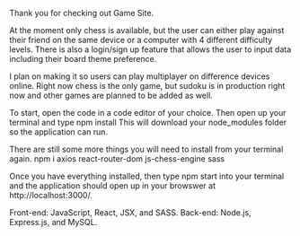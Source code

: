 Thank you for checking out Game Site.

<!-- Features -->

At the moment only chess is available, but the user can either play against their friend on the same device or a computer with 4 different difficulty levels.
There is also a login/sign up feature that allows the user to input data including their board theme preference.

<!-- Planned Features -->

I plan on making it so users can play multiplayer on difference devices online. Right now chess is the only game, but sudoku is in production right now and other games are planned to be added as well.

<!-- Download Instructions -->

To start, open the code in a code editor of your choice.
Then open up your terminal and type
npm install
This will download your node_modules folder so the application can run.

There are still some more things you will need to install from your terminal again.
npm i axios react-router-dom js-chess-engine sass

Once you have everything installed, then type npm start into your terminal and the application should open up in your browswer at http://localhost:3000/.

<!-- Tech Stacks Used -->

Front-end: JavaScript, React, JSX, and SASS.
Back-end: Node.js, Express.js, and MySQL.

